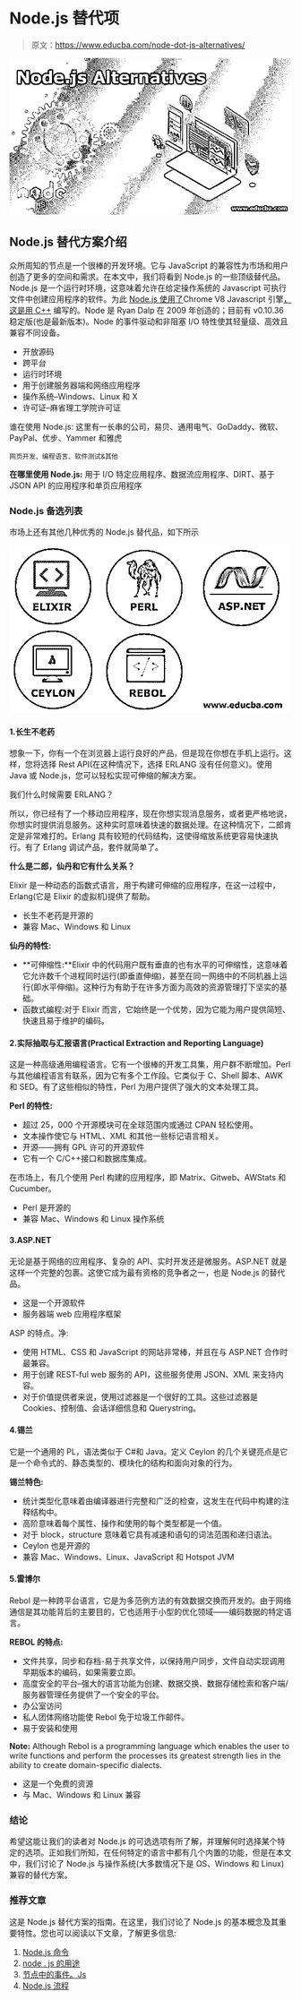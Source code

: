 # Node.js 替代项

> 原文：<https://www.educba.com/node-dot-js-alternatives/>

![Node.js-Alternatives](img/172fbe9ea0d67f5eda62947d745b6d38.png)



## Node.js 替代方案介绍

众所周知的节点是一个很棒的开发环境。它与 JavaScript 的兼容性为市场和用户创造了更多的空间和需求。在本文中，我们将看到 Node.js 的一些顶级替代品。Node.js 是一个运行时环境，这意味着允许在给定操作系统的 Javascript 可执行文件中创建应用程序的软件。为此 [Node.js 使用了](https://www.educba.com/why-use-node-js/)Chrome V8 Javascript 引擎[，这是用 C++](https://www.educba.com/introduction-to-c-plus-plus/) 编写的。Node 是 Ryan Dalp 在 2009 年创造的；目前有 v0.10.36 稳定版(也是最新版本)。Node 的事件驱动和非阻塞 I/O 特性使其轻量级、高效且兼容不同设备。

*   开放源码
*   跨平台
*   运行时环境
*   用于创建服务器端和网络应用程序
*   操作系统–Windows、Linux 和 X
*   许可证–麻省理工学院许可证

谁在使用 Node.js: 这里有一长串的公司，易贝、通用电气、GoDaddy、微软、PayPal、优步、Yammer 和雅虎

<small>网页开发、编程语言、软件测试&其他</small>

**在哪里使用 Node.js:** 用于 I/O 特定应用程序、数据流应用程序、DIRT、基于 JSON API 的应用程序和单页应用程序

### Node.js 备选列表

市场上还有其他几种优秀的 Node.js 替代品，如下所示

![List-of-Node.js-Alternatives](img/443000ca0d974667e58ef2704d6367d7.png)



#### 1.长生不老药

想象一下，你有一个在浏览器上运行良好的产品，但是现在你想在手机上运行。这样，您将选择 Rest API(在这种情况下，选择 ERLANG 没有任何意义)。使用 Java 或 Node.js，您可以轻松实现可伸缩的解决方案。

我们什么时候需要 ERLANG？

所以，你已经有了一个移动应用程序，现在你想实现消息服务，或者更严格地说，你想实时提供消息服务。这种实时意味着快速的数据处理。在这种情况下，二郎肯定是非常难打的。Erlang 具有较短的代码结构，这使得缩放系统更容易快速执行。有了 Erlang 调试产品，套件就简单了。

**什么是二郎，仙丹和它有什么关系？**

Elixir 是一种动态的函数式语言，用于构建可伸缩的应用程序，在这一过程中，Erlang(它是 Elixir 的虚拟机)提供了帮助。

*   长生不老药是开源的
*   兼容 Mac、Windows 和 Linux

**仙丹的特性:**

*   **可伸缩性:**Elixir 中的代码用户既有垂直的也有水平的可伸缩性，这意味着它允许数千个进程同时运行(即垂直伸缩)，甚至在同一网络中的不同机器上运行(即水平伸缩)。这种行为有助于在许多方面为高效的资源管理打下坚实的基础。
*   函数式编程:对于 Elixir 而言，它始终是一个优势，因为它能为用户提供简短、快速且易于维护的编码。

#### 2.实际抽取与汇报语言(Practical Extraction and Reporting Language)

这是一种高级通用编程语言。它有一个很棒的开发工具集，用户群不断增加。Perl 与其他编程语言有联系，因为它有多个工作段。它类似于 C、Shell 脚本、AWK 和 SED。有了这些相似的特性，Perl 为用户提供了强大的文本处理工具。

**Perl 的特性:**

*   超过 25，000 个开源模块可在全球范围内或通过 CPAN 轻松使用。
*   文本操作使它与 HTML、XML 和其他一些标记语言相关。
*   开源——拥有 GPL 许可的开源软件
*   它有一个 C/C++接口和数据库集成。

在市场上，有几个使用 Perl 构建的应用程序，即 Matrix、Gitweb、AWStats 和 Cucumber。

*   Perl 是开源的
*   兼容 Mac、Windows 和 Linux 操作系统

#### 3.ASP.NET

无论是基于网络的应用程序、复杂的 API、实时开发还是微服务。ASP.NET 就是这样一个完整的包裹。这使它成为最有资格的竞争者之一，也是 Node.js 的替代品。

*   这是一个开源软件
*   服务器端 web 应用程序框架

ASP 的特点。净:

*   使用 HTML、CSS 和 JavaScript 的网站非常棒，并且在与 ASP.NET 合作时最兼容。
*   用于创建 REST-ful web 服务的 API，这些服务使用 JSON、XML 来支持内容。
*   对于价值提供者来说，使用过滤器是一个很好的工具。这些过滤器是 Cookies、控制值、会话详细信息和 Querystring。

#### 4.锡兰

它是一个通用的 PL，语法类似于 C#和 Java。定义 Ceylon 的几个关键亮点是它是一个命令式的、静态类型的、模块化的结构和面向对象的行为。

**锡兰特色:**

*   统计类型化意味着由编译器进行完整和广泛的检查，这发生在代码中构建的注释结构中。
*   高阶意味着每个属性、操作和使用的每个类型都是一个值。
*   对于 block，structure 意味着它具有减速和语句的词法范围和递归语法。
*   Ceylon 也是开源的
*   兼容 Mac、Windows、Linux、JavaScript 和 Hotspot JVM

#### 5.雷博尔

Rebol 是一种跨平台语言，它是为多范例方法的有效数据交换而开发的。由于网络通信是其功能背后的主要目的，它也适用于小型的优化领域——编码数据的特定语言。

**REBOL 的特点:**

*   文件共享，同步和存档-易于共享文件，以保持用户同步，文件自动实现调用早期版本的编码，如果需要立即。
*   高度安全的平台–强大的语言功能为创建、数据交换、数据存储检索和客户端/服务器管理任务提供了一个安全的平台。
*   办公室访问
*   私人团体网络功能使 Rebol 免于垃圾工作邮件。
*   易于安装和使用

**Note:** Although Rebol is a programming language which enables the user to write functions and perform the processes its greatest strength lies in the ability to create domain-specific dialects.

*   这是一个免费的资源
*   与 Mac、Windows 和 Linux 兼容

### 结论

希望这能让我们的读者对 Node.js 的可选选项有所了解，并理解何时选择某个特定的选项。正如我们所知，在任何特定的语言中都有几个内置的功能，但是在本文中，我们讨论了 Node.js 与操作系统(大多数情况下是 OS、Windows 和 Linux)兼容的替代方案。

### 推荐文章

这是 Node.js 替代方案的指南。在这里，我们讨论了 Node.js 的基本概念及其重要特性。您也可以阅读以下文章，了解更多信息:

1.  [Node.js 命令](https://www.educba.com/node-dot-js-commands/)
2.  [node . js 的用途](https://www.educba.com/uses-of-node-dot-js/)
3.  [节点中的事件。Js](https://www.educba.com/events-in-node-js/)
4.  [Node.js 流程](https://www.educba.com/node-dot-js-process/)





